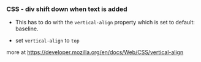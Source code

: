 ### CSS - div shift down when text is added 

* This has to do with the `vertical-align` property which is set to default: baseline. 

* set `vertical-align` to `top` 

more at https://developer.mozilla.org/en/docs/Web/CSS/vertical-align